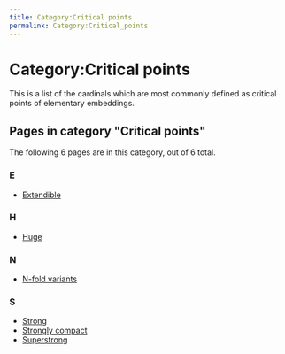 ```yaml
---
title: Category:Critical points
permalink: Category:Critical_points
---
```

# Category:Critical points











This is a list of the cardinals which are most commonly defined as
critical points of elementary embeddings.



## Pages in category "Critical points"

The following 6 pages are in this category, out of 6 total.


### E

-   [Extendible](Extendible "Extendible")

### H

-   [Huge](Huge "Huge")

### N

-   [N-fold
    variants](N-fold_variants "N-fold variants")

### S

-   [Strong](Strong "Strong")
-   [Strongly
    compact](Strongly_compact "Strongly compact")
-   [Superstrong](Superstrong "Superstrong")





